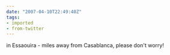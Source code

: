 ```yaml
---
date: "2007-04-10T22:49:40Z"
tags:
- imported
- from-twitter
---
```

in Essaouira - miles away from Casablanca, please don't worry!
